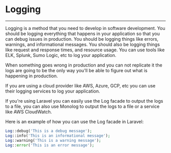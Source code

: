 # Logging

---

Logging is a method that you need to develop in software development. You should be logging everything that happens in
your application so that you can debug issues in production. You should be logging things like errors, warnings, and
informational messages. You should also be logging things like request and response times, and resource usage. You can
use tools like ELK, Splunk, Sumo Logic, etc to log your application.

When something goes wrong in production and you can not replicate it the logs are going to be the only way you'll be
able to figure out what is happening in production.

If you are using a cloud provider like AWS, Azure, GCP, etc you can use their logging services to log your application.

If you're using Laravel you can easily use the Log facade to output the logs to a file, you can also use Monolog to
output the logs to a file or a service like AWS CloudWatch.

Here is an example of how you can use the Log facade in Laravel:

```php
Log::debug('This is a debug message');
Log::info('This is an informational message');
Log::warning('This is a warning message');
Log::error('This is an error message');
```
